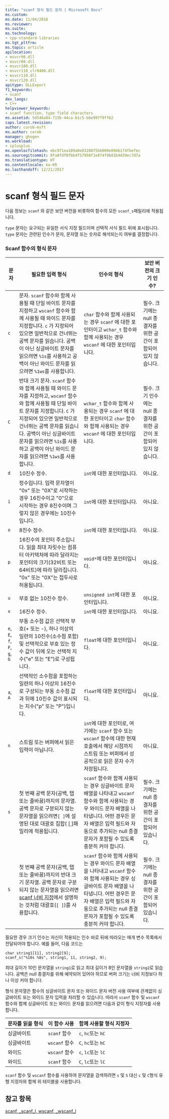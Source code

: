 ```yaml
---
title: "scanf 형식 필드 문자 | Microsoft Docs"
ms.custom: 
ms.date: 11/04/2016
ms.reviewer: 
ms.suite: 
ms.technology:
- cpp-standard-libraries
ms.tgt_pltfrm: 
ms.topic: article
apilocation:
- msvcr90.dll
- msvcr80.dll
- msvcr100.dll
- msvcr110_clr0400.dll
- msvcr110.dll
- msvcr120.dll
apitype: DLLExport
f1_keywords:
- scanf
dev_langs:
- C++
helpviewer_keywords:
- scanf function, type field characters
ms.assetid: 5d546a84-715b-44ca-b1c5-bbe997f9ff62
caps.latest.revision: 
author: corob-msft
ms.author: corob
manager: ghogen
ms.workload:
- cplusplus
ms.openlocfilehash: ebc971ea109a0e83288f5bb000e09461f4fbefec
ms.sourcegitcommit: 8fa8fdf0fbb4f57950f1e8f4f9b81b4d39ec7d7a
ms.translationtype: HT
ms.contentlocale: ko-KR
ms.lasthandoff: 12/21/2017
---
```

# <a name="scanf-type-field-characters"></a>scanf 형식 필드 문자
다음 정보는 `scanf` 와 같은 보안 버전을 비롯하여 함수의 모든 `scanf_s`패밀리에 적용됩니다.  
  
 `type` 문자는 요구되는 유일한 서식 지정 필드이며 선택적 서식 필드 뒤에 표시됩니다. `type` 문자는 관련된 인수가 문자, 문자열 또는 숫자로 해석되는지 여부를 결정합니다.  
  
### <a name="type-characters-for-scanf-functions"></a>Scanf 함수의 형식 문자  
  
|문자|필요한 입력 형식|인수의 형식|보안 버전의 크기 인수?|  
|---------------|----------------------------|----------------------|--------------------------------------|  
|`c`|문자. `scanf` 함수와 함께 사용될 때 단일 바이트 문자를 지정하고 `wscanf` 함수와 함께 사용될 때 와이드 문자를 지정합니다. `c` 가 지정되어 있으면 일반적으로 건너뛰는 공백 문자를 읽습니다. 공백이 아닌 싱글바이트 문자를 읽으려면 `%1s`를 사용하고 공백이 아닌 와이드 문자를 읽으려면 `%1ws`를 사용합니다.|`char` 함수와 함께 사용되는 경우 `scanf` 에 대한 포인터이고 `wchar_t` 함수와 함께 사용되는 경우 `wscanf` 에 대한 포인터입니다.|필수. 크기에는 null 종결자를 위한 공간이 포함되어 있지 않습니다.|  
|`C`|반대 크기 문자. `scanf` 함수와 함께 사용될 때 와이드 문자를 지정하고, `wscanf` 함수와 함께 사용될 때 단일 바이트 문자를 지정합니다. `C` 가 지정되어 있으면 일반적으로 건너뛰는 공백 문자를 읽습니다. 공백이 아닌 싱글바이트 문자를 읽으려면 `%1s`를 사용하고 공백이 아닌 와이드 문자를 읽으려면 `%1ws`를 사용합니다.|`wchar_t` 함수와 함께 사용되는 경우 `scanf` 에 대한 포인터이고 `char` 함수와 함께 사용되는 경우 `wscanf` 에 대한 포인터입니다.|필수. 크기 인수에는 null 종결자를 위한 공간이 포함되어 있지 않습니다.|  
|`d`|10진수 정수.|`int`에 대한 포인터입니다.|아니요.|  
|`i`|정수입니다. 입력 문자열이 "0x" 또는 "0X"로 시작하는 경우 16진수이고 "0"으로 시작하는 경우 8진수이며 그렇지 않은 경우에는 10진수입니다.|`int`에 대한 포인터입니다.|아니요.|  
|`o`|8진수 정수.|`int`에 대한 포인터입니다.|아니요.|  
|`p`|16진수의 포인터 주소입니다. 읽을 최대 자릿수는 컴퓨터 아키텍처에 따라 달라지는 포인터의 크기(32비트 또는 64비트)에 따라 달라집니다. "0x" 또는 "0X"는 접두사로 허용됩니다.|`void*`에 대한 포인터입니다.|아니요.|  
|`u`|부호 없는 10진수 정수.|`unsigned int`에 대한 포인터입니다.|아니요.|  
|`x`|16진수 정수.|`int`에 대한 포인터입니다.|아니요.|  
|`e`, `E`, `f`, `F`, `g`, `G`|부동 소수점 값은 선택적 부호(+ 또는 -), 하나 이상의 일련의 10진수(소수점 포함) 및 선택적으로 부호 있는 정수 값이 뒤에 오는 선택적 지수("e" 또는 "E")로 구성됩니다.|`float`에 대한 포인터입니다.|아니요.|  
|`a`, `A`|선택적인 소수점을 포함하는 일련의 하나 이상의 16진수로 구성되는 부동 소수점 값과 뒤에 10진수 값이 표시되는 지수("p" 또는 "P")입니다.|`float`에 대한 포인터입니다.|아니요.|  
|`n`|스트림 또는 버퍼에서 읽은 입력이 아닙니다.|`int`에 대한 포인터로, 여기에는 `scanf` 함수 또는 `wscanf` 함수에 대한 현재 호출에서 해당 시점까지 스트림 또는 버퍼에서 성공적으로 읽은 문자 수가 저장됩니다.|아니요.|  
|`s`|첫 번째 공백 문자(공백, 탭 또는 줄바꿈)까지의 문자열. 공백 문자로 구분되지 않는 문자열을 읽으려면`[ ]`에 설명된 대로 대괄호 집합( [[ ]](../c-runtime-library/scanf-width-specification.md)패밀리에 적용됩니다.|`scanf` 함수와 함께 사용되는 경우 싱글바이트 문자 배열을 나타내고 `wscanf` 함수와 함께 사용되는 경우 와이드 문자 배열을 나타냅니다. 어떤 경우든 문자 배열은 입력 필드와 자동으로 추가되는 null 종결 문자가 포함될 수 있도록 충분히 커야 합니다.|필수. 크기에는 null 종결자를 위한 공간이 포함되어 있습니다.|  
|`S`|첫 번째 공백 문자(공백, 탭 또는 줄바꿈)까지의 반대 크기 문자열. 공백 문자로 구분되지 않는 문자열을 읽으려면 [scanf 너비 지정](../c-runtime-library/scanf-width-specification.md)에서 설명하는 것처럼 대괄호(`[ ]`)를 사용합니다.|`scanf` 함수와 함께 사용되는 경우 와이드 문자 배열을 나타내고 `wscanf` 함수와 함께 사용되는 경우 싱글바이트 문자 배열을 나타냅니다. 어떤 경우든 문자 배열은 입력 필드와 자동으로 추가되는 null 종결 문자가 포함될 수 있도록 충분히 커야 합니다.|필수. 크기에는 null 종결자를 위한 공간이 포함되어 있습니다.|  
  
  
 필요한 경우 크기 인수는 자신이 적용되는 인수 바로 뒤에 따라오는 매개 변수 목록에서 전달되어야 합니다. 예를 들어, 다음 코드는  
  
```  
char string1[11], string2[9];  
scanf_s("%10s %8s", string1, 11, string2, 9);  
```  
  
 최대 길이가 10인 문자열을 `string1`로 읽고 최대 길이가 8인 문자열을 `string2`로 읽습니다. 공백은 null 종결자를 위해 예약되어 있어야 하므로 버퍼 크기는 너비 지정보다 하나 이상 커야 합니다.  
  
 형식 문자열은 함수의 싱글바이트 문자 또는 와이드 문자 버전 사용 여부에 관계없이 싱글바이트 또는 와이드 문자 입력을 처리할 수 있습니다. 따라서 `scanf` 함수 및 `wscanf` 함수와 함께 싱글바이트 또는 와이드 문자를 읽으려면 다음과 같이 형식 지정자를 사용합니다.  
  
|문자를 읽을 형식|이 함수 사용|함께 사용할 형식 지정자|  
|--------------------------|-----------------------|----------------------------------|  
|싱글바이트|`scanf` 함수|`c`, `hc`또는 `hC`|  
|싱글바이트|`wscanf` 함수|`C`, `hc`또는 `hC`|  
|와이드|`wscanf` 함수|`c`, `lc`또는 `lC`|  
|와이드|`scanf` 함수|`C`, `lc`또는 `lC`|  
  
 `scanf` 함수 및 `wscanf` 함수를 사용하여 문자열을 검색하려면 `s` 및 `S` 대신 `c` 및 `C`형식 유형 지정자와 함께 위 테이블을 사용합니다.  
  
## <a name="see-also"></a>참고 항목  
 [scanf, _scanf_l, wscanf, _wscanf_l](../c-runtime-library/reference/scanf-scanf-l-wscanf-wscanf-l.md)
